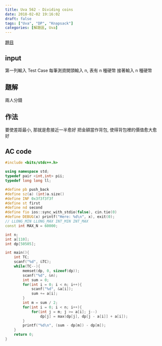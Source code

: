 ```yaml
---
title: Uva 562 - Dividing coins
date: 2018-02-02 19:16:02
draft: false
tags: ["Uva", "DP", "Knapsack"]
categories: [解題區, Uva]
---
```


[題目](https://uva.onlinejudge.org/index.php?option=com_onlinejudge&Itemid=8&page=show_problem&category=7&problem=503)

## input
第一列輸入 Test Case
每筆測資開頭輸入 n, 表有 n 種硬幣
接著輸入 n 種硬幣

## 題解
兩人分錢

## 作法
要使差距最小, 那就是愈接近一半愈好
把金額當作背包, 使得背包裡的價值愈大愈好

## AC code
```cpp
#include <bits/stdc++.h>

using namespace std;
typedef pair <int,int> pii;
typedef long long ll;

#define pb push_back
#define sz(a) (int)a.size()
#define INF 0x3f3f3f3f
#define st first
#define nd second
#define fio ios::sync_with_stdio(false), cin.tie(0)
#define DEBUG(x) printf("Here: %d\n", x), exit(0);
// LLONG_MIN LLONG_MAX INT_MIN INT_MAX
const int MAX_N = 60000;

int n;
int a[110];
int dp[50505];

int main(){
    int TC;
    scanf("%d", &TC);
    while(TC--){
        memset(dp, 0, sizeof(dp));
        scanf("%d", &n);
        int sum = 0;
        for(int i = 0; i < n; i++){
            scanf("%d", &a[i]);
            sum += a[i];
        }
        int m = sum / 2;
        for(int i = 0; i < n; i++){
            for(int j = m; j >= a[i]; j--)
                dp[j] = max(dp[j], dp[j - a[i]] + a[i]);
        }
        printf("%d\n", (sum - dp[m]) - dp[m]);
    }
    return 0;
}
```
